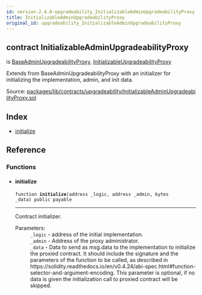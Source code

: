 ```yaml
---
id: version-2.4.0-upgradeability_InitializableAdminUpgradeabilityProxy
title: InitializableAdminUpgradeabilityProxy
original_id: upgradeability_InitializableAdminUpgradeabilityProxy
---
```


<div class="contract-doc"><div class="contract"><h2 class="contract-header"><span class="contract-kind">contract</span> InitializableAdminUpgradeabilityProxy</h2><p class="base-contracts"><span>is</span> <a href="upgradeability_BaseAdminUpgradeabilityProxy.html">BaseAdminUpgradeabilityProxy</a><span>, </span><a href="upgradeability_InitializableUpgradeabilityProxy.html">InitializableUpgradeabilityProxy</a></p><p class="description">Extends from BaseAdminUpgradeabilityProxy with an initializer for initializing the implementation, admin, and init data.</p><div class="source">Source: <a href="https://github.com/zeppelinos/zos/blob/v2.4.0/packages/lib/contracts/upgradeability/InitializableAdminUpgradeabilityProxy.sol" target="_blank">packages/lib/contracts/upgradeability/InitializableAdminUpgradeabilityProxy.sol</a></div></div><div class="index"><h2>Index</h2><ul><li><a href="upgradeability_InitializableAdminUpgradeabilityProxy.html#initialize">initialize</a></li></ul></div><div class="reference"><h2>Reference</h2><div class="functions"><h3>Functions</h3><ul><li><div class="item function"><span id="initialize" class="anchor-marker"></span><h4 class="name">initialize</h4><div class="body"><code class="signature">function <strong>initialize</strong><span>(address _logic, address _admin, bytes _data) </span><span>public </span><span>payable </span></code><hr/><div class="description"><p>Contract initializer.</p></div><dl><dt><span class="label-parameters">Parameters:</span></dt><dd><div><code>_logic</code> - address of the initial implementation.</div><div><code>_admin</code> - Address of the proxy administrator.</div><div><code>_data</code> - Data to send as msg.data to the implementation to initialize the proxied contract. It should include the signature and the parameters of the function to be called, as described in https://solidity.readthedocs.io/en/v0.4.24/abi-spec.html#function-selector-and-argument-encoding. This parameter is optional, if no data is given the initialization call to proxied contract will be skipped.</div></dd></dl></div></div></li></ul></div></div></div>
